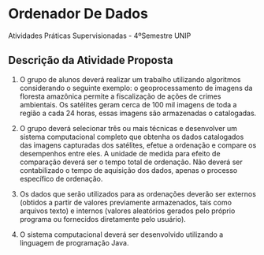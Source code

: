 # Ordenador De Dados
Atividades Práticas Supervisionadas - 4ºSemestre UNIP
## Descrição da Atividade Proposta

1) O grupo de alunos deverá realizar um trabalho utilizando algoritmos
considerando o seguinte exemplo: o geoprocessamento de imagens da floresta
amazônica permite a fiscalização de ações de crimes ambientais. Os satélites
geram cerca de 100 mil imagens de toda a região a cada 24 horas, essas
imagens são armazenadas o catalogadas.

2) O grupo deverá selecionar três ou mais técnicas e desenvolver um sistema
computacional completo que obtenha os dados catalogados das imagens
capturadas dos satélites, efetue a ordenação e compare os desempenhos entre
eles. A unidade de medida para efeito de comparação deverá ser o tempo total
de ordenação. Não deverá ser contabilizado o tempo de aquisição dos dados,
apenas o processo específico de ordenação.

3) Os dados que serão utilizados para as ordenações deverão ser externos
(obtidos a partir de valores previamente armazenados, tais como arquivos
texto) e internos (valores aleatórios gerados pelo próprio programa ou
fornecidos diretamente pelo usuário).

4) O sistema computacional deverá ser desenvolvido utilizando a linguagem de
programação Java.
